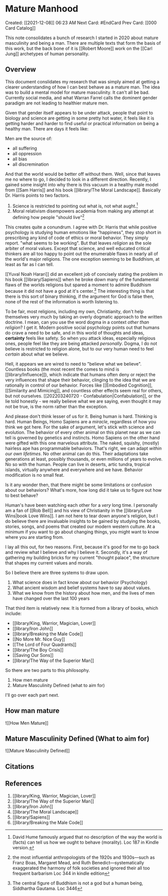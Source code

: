 # Mature Manhood
Created: [[2021-12-08]] 06:23 AM
Next Card: #EndCard 
Prev Card: [[000 Card Catalog]] 

This note consolidates a bunch of research I started in 2020 about mature masculinity and being a man.  There are multiple texts that form the basis of this work, but the back bone of it is [[Robert Moore]] work on the [[Carl Jung]] archetypes of human personality.

## Overview
This document conslidates my research that was simply aimed at getting a clearer understanding of how I can best behave as a mature man.  The idea was to build a mental model for mature masculinity.  It can't all be bad.  Currently social media, and what Warran Farrel calls the dominent gender paradigm are not leading to healthier mature men.  

Given that gender itself appears to be under attack, people that point to biology and science are getting in some pretty hot water, it feels like it is getting harder and harder to find useful or practical information on being a healthy man.  There are days it feels like:

Men are the source of:
- all suffering
- all oppression
- all bias
- all discremination

And that the world would be better off without them.  Well, since that leaves me no where to go, I decided to look in a different direction.  Recently, I gained some insight into why there is this vacuum in a healthy male model from [[Sam Harris]] and his book [[library/The Moral Landscape]].  Basically Dr. Harris points to two factors.

1. Science is restricted to pointing out what is, not what aught.[^1]
2. Moral relativism disempowers academia from making any attempt at defining how people "should live"[^2]

This creates quite a conundrum.  I agree with Dr. Harris that while positive psychology is studying human emotions like "happiness", they stop short in prescribing any kind of code of ethics or moral behavior.  They simply report. "what seems to be working".  But that leaves _religion_ as the sole arbiter of moral values.  Except that science, and well educated critical thinkers are all too happy to point out the enumerable flaws in nearly all of the world's major religions.  The one exception seeming to be Buddhism, at least as far as I can tell.

[[Yuval Noah Harari]] did an excellent job of concisely stating the problem in his book [[library/Sapiens]] when he broke down many of the fundamental flaws of the worlds religions but spared a moment to admire Buddhism because it did not have a god at it's center.[^3]  The interesting thing is that there is this sort of binary thinking, if the argument for God is false then, none of the rest of the information is worth listening to.

To be fair, most religions, including my own, Christianity, don't help themselves very much by taking an overly dogmatic approach to the written doctrine.  I mean, can you use the word dogma in a context _other than religion_?  I get it.  Modern positive social psychology points out that humans do crave a need to be safe, and in this world of thoughts and ideas, **certainty** feels like safety.  So when you attack ideas, especially religious ones, people feel like they are being attacked _personally_.  Dogma, I do not believe is restricted to religion alone, but to our very human need to feel _certain_ about what we believe.

Hell, it appears we are wired to need to "believe what we believe".  Countless books (the most recent the comes to mind is [[library/Influence]]), which indicate that humans often deny or reject the very influences that shape their behavior, clinging to the idea that we are rationally in control of our behavior.  Forces like [[Embodied Cognition]], [[Similarity and Mimicing]], and countless other effects seem real for others, but not ourselves.  [[202203240720 - Confabulation|Confabulation]], or the lie told honestly - we really believe what we are saying, even thought it may not be true, is the norm rather than the exception.

And please don't think lesser of us for it.  Being human is hard.  Thinking is hard.  Human Beings, Homo Sapiens are a _miracle_, regardless of how you think we got here.  For the sake of argument, let's stick with science and evolution.  The behavior of every other animal on this planet near as we can tell is governed by genetics and instincts.  Homo Sapiens on the other hand were gifted with this one marvelous attribute.  The naked, squishy, (mostly) hairless ape has programmable behaviors. That's right, we can adapt _within our own lifetimes_.  No other animal can do this.  Their adaptations take generations at least, possibly thousands, or even millions of years to evolve.  No so with the human.  People can live in deserts, artic tundra, tropical islands, virtually anywhere and everywhere and we have.  Behavior modification is no small feat.

Is it any wonder then, that there might be some limitations or confusion about our behaviors?  What's more, how long did it take us to figure out how to best behave?

Human's have been watching each other for a _very_ long time.  I personally am a fan of [[Rob Bell]] and his view of Christianity in the [[library/Love Wins|book Love Wins]].  I am not here to tear down anyone's religion, but I do believe there are invaluable insights to be gained by studying the books, stories, songs, and poems that created our modern western culture.  At a minimum if you want to go about changing things, you might want to know where you are starting from.

I lay all this out, for two reasons.  First, because it's good for me to go back and review what I believe and why I believe it.  Secondly, it's a way of gathering my building bricks for my current "thought palace", the structure that shapes my current values and morals.

So I believe there are three systems to draw upon.

1. What science does in fact know about our behavior (Psychology)
2. What ancient wisdom and belief systems have to say about values.
3. What we know from the history about how men, and the lives of men have changed over the last 100 years

That third item is relatively new.  It is formed from a library of books, which include:
- [[library/King, Warrior, Magician, Lover]]
- [[library/Iron John]]
- [[library/Breaking the Male Code]]
- [[No More Mr. Nice Guy]]
- [[The Lord of Four Quadrants]]
- [[library/The Boy Crisis]]
- [[Saving Our Sons]]
- [[library/The Way of the Superior Man]]

So there are two parts to this philosophy.  

1. How men mature
2. Mature Masculinity Defined (what to aim for)

I'll go over each part next.

## How man mature
![[How Men Mature]]

## Mature Masculinity Defined (What to aim for)
![[Mature Masculinity Defined]]


## Citations
[^1]: David Hume famously argued that no description of the way the world is (facts) can tell us how we ought to behave (morality). Loc 187 in Kindle version.
[^2]: the most influential anthropologists of the 1920s and 1930s—such as Franz Boas, Margaret Mead, and Ruth Benedict—systematically exaggerated the harmony of folk societies and ignored their all too frequent barbarism Loc 344 in kindle edition
[^3]:The central figure of Buddhism is not a god but a human being, Siddhartha Gautama. Loc 3446
## References
1. [[library/King, Warrior, Magician, Lover]]
2. [[library/The Way of the Superior Man]]
3. [[library/Iron John]]
4. [[library/The Moral Landscape]]
5. [[library/Sapiens]]
6. [[library/Breaking the Male Code]]
